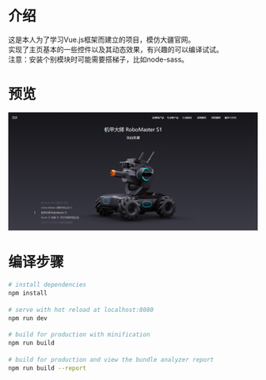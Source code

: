 # 介绍

这是本人为了学习Vue.js框架而建立的项目，模仿大疆官网。  
实现了主页基本的一些控件以及其动态效果，有兴趣的可以编译试试。  
注意：安装个别模块时可能需要搭梯子，比如node-sass。

# 预览
![preview](doc/preview.png)

# 编译步骤

``` bash
# install dependencies
npm install

# serve with hot reload at localhost:8080
npm run dev

# build for production with minification
npm run build

# build for production and view the bundle analyzer report
npm run build --report
```


